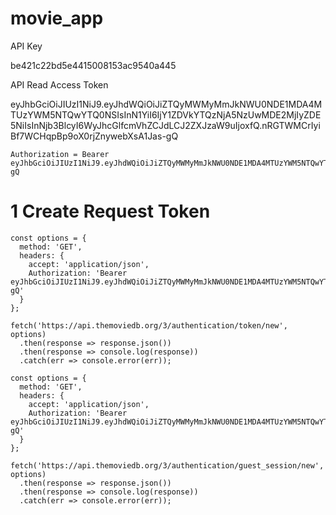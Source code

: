 # movie_app

API Key

be421c22bd5e4415008153ac9540a445

API Read Access Token

eyJhbGciOiJIUzI1NiJ9.eyJhdWQiOiJiZTQyMWMyMmJkNWU0NDE1MDA4MTUzYWM5NTQwYTQ0NSIsInN1YiI6IjY1ZDVkYTQzNjA5NzUwMDE2MjIyZDE5NiIsInNjb3BlcyI6WyJhcGlfcmVhZCJdLCJ2ZXJzaW9uIjoxfQ.nRGTWMCrIyiBf7WCHqpBp9oX0rjZnywebXsA1Jas-gQ

```
Authorization = Bearer eyJhbGciOiJIUzI1NiJ9.eyJhdWQiOiJiZTQyMWMyMmJkNWU0NDE1MDA4MTUzYWM5NTQwYTQ0NSIsInN1YiI6IjY1ZDVkYTQzNjA5NzUwMDE2MjIyZDE5NiIsInNjb3BlcyI6WyJhcGlfcmVhZCJdLCJ2ZXJzaW9uIjoxfQ.nRGTWMCrIyiBf7WCHqpBp9oX0rjZnywebXsA1Jas-gQ
```

# 1 Create Request Token

```
const options = {
  method: 'GET',
  headers: {
    accept: 'application/json',
    Authorization: 'Bearer eyJhbGciOiJIUzI1NiJ9.eyJhdWQiOiJiZTQyMWMyMmJkNWU0NDE1MDA4MTUzYWM5NTQwYTQ0NSIsInN1YiI6IjY1ZDVkYTQzNjA5NzUwMDE2MjIyZDE5NiIsInNjb3BlcyI6WyJhcGlfcmVhZCJdLCJ2ZXJzaW9uIjoxfQ.nRGTWMCrIyiBf7WCHqpBp9oX0rjZnywebXsA1Jas-gQ'
  }
};

fetch('https://api.themoviedb.org/3/authentication/token/new', options)
  .then(response => response.json())
  .then(response => console.log(response))
  .catch(err => console.error(err));
```

```
const options = {
  method: 'GET',
  headers: {
    accept: 'application/json',
    Authorization: 'Bearer eyJhbGciOiJIUzI1NiJ9.eyJhdWQiOiJiZTQyMWMyMmJkNWU0NDE1MDA4MTUzYWM5NTQwYTQ0NSIsInN1YiI6IjY1ZDVkYTQzNjA5NzUwMDE2MjIyZDE5NiIsInNjb3BlcyI6WyJhcGlfcmVhZCJdLCJ2ZXJzaW9uIjoxfQ.nRGTWMCrIyiBf7WCHqpBp9oX0rjZnywebXsA1Jas-gQ'
  }
};

fetch('https://api.themoviedb.org/3/authentication/guest_session/new', options)
  .then(response => response.json())
  .then(response => console.log(response))
  .catch(err => console.error(err));
```